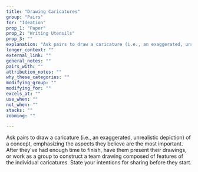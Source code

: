 ```yaml
---
title: "Drawing Caricatures"
group: "Pairs"
for: "Ideation"
prop_1: "Paper"
prop_2: "Writing Utensils"
prop_3: ""
explanation: "Ask pairs to draw a caricature (i.e., an exaggerated, unrealistic depiction) of a concept, emphasizing the aspects they believe are the most important. After they\'ve had enough time to finish, have them present their drawings, or work as a group to construct a team drawing composed of features of the individual caricatures. State your intentions for sharing before they start."
longer_context: ""
external_link: ""
general_notes: ""
pairs_with: ""
attribution_notes: ""
why_these_categories: ""
modifying_group: ""
modifying_for: ""
excels_at: ""
use_when: ""
not_when: ""
stacks: ""
zooming: ""

---
```


Ask pairs to draw a caricature (i.e., an exaggerated, unrealistic depiction) of a concept, emphasizing the aspects they believe are the most important. After they've had enough time to finish, have them present their drawings, or work as a group to construct a team drawing composed of features of the individual caricatures. State your intentions for sharing before they start.
